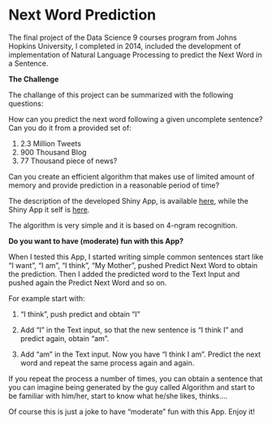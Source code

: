 # Next Word Prediction
The final project of the Data Science 9 courses program from Johns Hopkins University, I completed in 2014, included the development of  implementation of Natural Language Processing to predict the Next Word in a Sentence.

__The Challenge__

The challange of this project can be summarized with the following questions:

How can you predict the next word following a given uncomplete sentence?
Can you do it from a provided set of:

1. 2.3 Million Tweets
1. 900 Thousand Blog
1. 77 Thousand piece of news?

Can you create an efficient algorithm that makes use of limited amount of memory and provide prediction in a reasonable period of time?

The description of the developed Shiny App, is available [here](https://rpubs.com/lvignali/170990), while the Shiny App it self is [here](https://rpubs.com/lvignali/170990).

The algorithm is very simple and it is based on 4-ngram recognition. 

__Do you want to have (moderate) fun with this App?__

When I tested this App, I started writing simple common sentences start like “I want”, “I am”, “I think”, “My Mother”, pushed Predict Next Word to obtain the prediction.
Then I added the predicted word to the Text Input and pushed again the Predict Next Word and so on. 

For example start with:

1. “I think”, push predict and obtain “I”

2. Add “I” in the Text input, so that the new sentence is “I think I” and predict again, obtain “am”.

3. Add “am” in the Text input. Now you have “I think I am”. Predict the next word and repeat the same process again and again.

If you repeat the process a number of times, you can obtain a sentence that you can imagine being generated by the guy called Algorithm and start to be familiar with him/her, start to know what he/she likes, thinks….

Of course this is just a joke to have “moderate” fun with this App.
Enjoy it!


